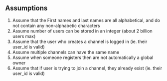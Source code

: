 ## Assumptions

1. Assume that the First names and last names are all alphabetical, and do not contain any non-alphabetic characters
2. Assume number of users can be stored in an integer (about 2 billion users max)
3. Assume that the user who creates a channel is logged in (ie. their user_id is valid)
4. Assume multiple channels can have the same name
5. Assume when someone registers then are not automatically a global owner
6. Assume that if user is trying to join a channel, they already exist (ie. their user_id is valid)